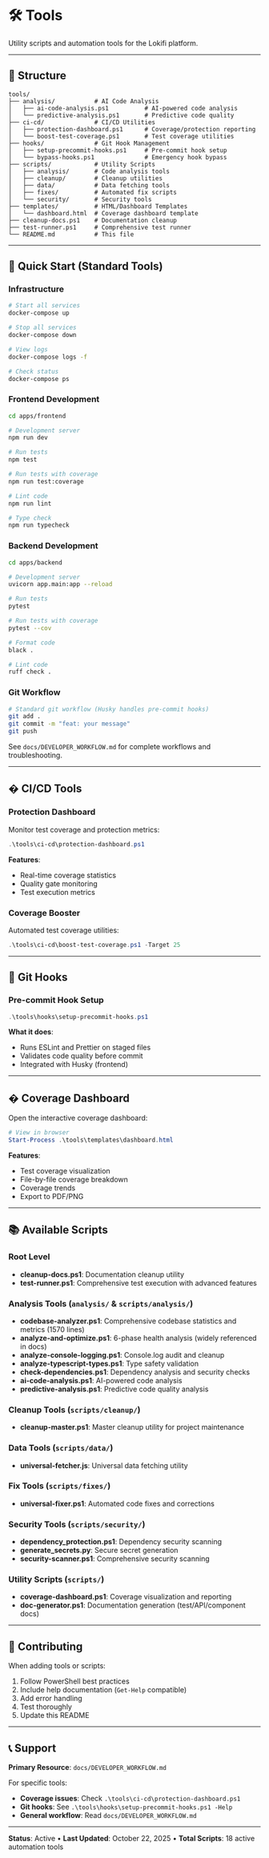 # 🛠️ Tools

Utility scripts and automation tools for the Lokifi platform.

---

## 📂 Structure

```
tools/
├── analysis/           # AI Code Analysis
│   ├── ai-code-analysis.ps1          # AI-powered code analysis
│   └── predictive-analysis.ps1       # Predictive code quality
├── ci-cd/              # CI/CD Utilities
│   ├── protection-dashboard.ps1      # Coverage/protection reporting
│   └── boost-test-coverage.ps1       # Test coverage utilities
├── hooks/              # Git Hook Management
│   ├── setup-precommit-hooks.ps1     # Pre-commit hook setup
│   └── bypass-hooks.ps1              # Emergency hook bypass
├── scripts/            # Utility Scripts
│   ├── analysis/       # Code analysis tools
│   ├── cleanup/        # Cleanup utilities
│   ├── data/           # Data fetching tools
│   ├── fixes/          # Automated fix scripts
│   └── security/       # Security tools
├── templates/          # HTML/Dashboard Templates
│   └── dashboard.html  # Coverage dashboard template
├── cleanup-docs.ps1    # Documentation cleanup
├── test-runner.ps1     # Comprehensive test runner
└── README.md           # This file
```

---

## 🚀 Quick Start (Standard Tools)

### Infrastructure
```bash
# Start all services
docker-compose up

# Stop all services
docker-compose down

# View logs
docker-compose logs -f

# Check status
docker-compose ps
```

### Frontend Development
```bash
cd apps/frontend

# Development server
npm run dev

# Run tests
npm test

# Run tests with coverage
npm run test:coverage

# Lint code
npm run lint

# Type check
npm run typecheck
```

### Backend Development
```bash
cd apps/backend

# Development server
uvicorn app.main:app --reload

# Run tests
pytest

# Run tests with coverage
pytest --cov

# Format code
black .

# Lint code
ruff check .
```

### Git Workflow
```bash
# Standard git workflow (Husky handles pre-commit hooks)
git add .
git commit -m "feat: your message"
git push
```

See `docs/DEVELOPER_WORKFLOW.md` for complete workflows and troubleshooting.

---

## �️ CI/CD Tools

### Protection Dashboard
Monitor test coverage and protection metrics:

```powershell
.\tools\ci-cd\protection-dashboard.ps1
```

**Features**:
- Real-time coverage statistics
- Quality gate monitoring
- Test execution metrics

### Coverage Booster
Automated test coverage utilities:

```powershell
.\tools\ci-cd\boost-test-coverage.ps1 -Target 25
```

---

## 🔧 Git Hooks

### Pre-commit Hook Setup
```powershell
.\tools\hooks\setup-precommit-hooks.ps1
```

**What it does**:
- Runs ESLint and Prettier on staged files
- Validates code quality before commit
- Integrated with Husky (frontend)


---

## � Coverage Dashboard

Open the interactive coverage dashboard:

```powershell
# View in browser
Start-Process .\tools\templates\dashboard.html
```

**Features**:
- Test coverage visualization
- File-by-file coverage breakdown
- Coverage trends
- Export to PDF/PNG

---

## 📚 Available Scripts

### Root Level
- **cleanup-docs.ps1**: Documentation cleanup utility
- **test-runner.ps1**: Comprehensive test execution with advanced features

### Analysis Tools (`analysis/` & `scripts/analysis/`)
- **codebase-analyzer.ps1**: Comprehensive codebase statistics and metrics (1570 lines)
- **analyze-and-optimize.ps1**: 6-phase health analysis (widely referenced in docs)
- **analyze-console-logging.ps1**: Console.log audit and cleanup
- **analyze-typescript-types.ps1**: Type safety validation
- **check-dependencies.ps1**: Dependency analysis and security checks
- **ai-code-analysis.ps1**: AI-powered code analysis
- **predictive-analysis.ps1**: Predictive code quality analysis

### Cleanup Tools (`scripts/cleanup/`)
- **cleanup-master.ps1**: Master cleanup utility for project maintenance

### Data Tools (`scripts/data/`)
- **universal-fetcher.js**: Universal data fetching utility

### Fix Tools (`scripts/fixes/`)
- **universal-fixer.ps1**: Automated code fixes and corrections

### Security Tools (`scripts/security/`)
- **dependency_protection.ps1**: Dependency security scanning
- **generate_secrets.py**: Secure secret generation
- **security-scanner.ps1**: Comprehensive security scanning

### Utility Scripts (`scripts/`)
- **coverage-dashboard.ps1**: Coverage visualization and reporting
- **doc-generator.ps1**: Documentation generation (test/API/component docs)

---

## 🤝 Contributing

When adding tools or scripts:
1. Follow PowerShell best practices
2. Include help documentation (`Get-Help` compatible)
3. Add error handling
4. Test thoroughly
5. Update this README

---

## 📞 Support

**Primary Resource**: `docs/DEVELOPER_WORKFLOW.md`

For specific tools:
- **Coverage issues**: Check `.\tools\ci-cd\protection-dashboard.ps1`
- **Git hooks**: See `.\tools\hooks\setup-precommit-hooks.ps1 -Help`
- **General workflow**: Read `docs/DEVELOPER_WORKFLOW.md`

---

**Status**: Active • **Last Updated**: October 22, 2025 • **Total Scripts**: 18 active automation tools
